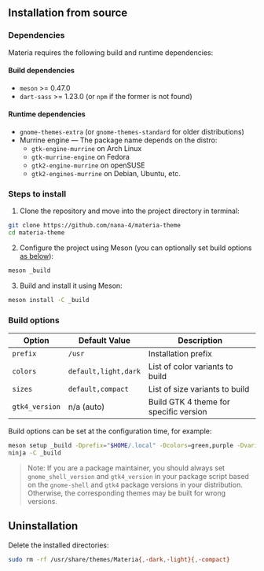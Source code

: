 ## Installation from source

### Dependencies

Materia requires the following build and runtime dependencies:

#### Build dependencies

- `meson` >= 0.47.0
- `dart-sass` >= 1.23.0 (or `npm` if the former is not found)

#### Runtime dependencies

- `gnome-themes-extra` (or `gnome-themes-standard` for older distributions)
- Murrine engine — The package name depends on the distro:
  - `gtk-engine-murrine` on Arch Linux
  - `gtk-murrine-engine` on Fedora
  - `gtk2-engine-murrine` on openSUSE
  - `gtk2-engines-murrine` on Debian, Ubuntu, etc.

### Steps to install

1. Clone the repository and move into the project directory in terminal:

```sh
git clone https://github.com/nana-4/materia-theme
cd materia-theme
```

2. Configure the project using Meson (you can optionally set build options [as below](#build-options)):

```sh
meson _build
```

3. Build and install it using Meson:

```sh
meson install -C _build
```

### Build options

Option | Default Value | Description
--- | --- | ---
`prefix` | `/usr` | Installation prefix
`colors` | `default,light,dark` | List of color variants to build
`sizes` | `default,compact` | List of size variants to build
`gtk4_version` | n/a (auto) | Build GTK 4 theme for specific version

Build options can be set at the configuration time, for example:

```sh
meson setup _build -Dprefix="$HOME/.local" -Dcolors=green,purple -Dvariants=default,dark -Dsizes=default,compact
ninja -C _build
```

> Note: If you are a package maintainer, you should always set `gnome_shell_version` and `gtk4_version` in your package script based on the `gnome-shell` and `gtk4` package versions in your distribution. Otherwise, the corresponding themes may be built for wrong versions.

## Uninstallation

Delete the installed directories:

```sh
sudo rm -rf /usr/share/themes/Materia{,-dark,-light}{,-compact}
```
